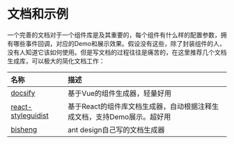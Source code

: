 # 文档和示例

一个完善的文档对于一个组件库是及其重要的，每个组件有什么样的配置参数，拥有哪些事件回调，对应的Demo和展示效果。假设没有这些，除了封装组件的人，没有人知道它该如何使用。但是写文档的过程往往是痛苦的，在这里推荐几个文档生成库，可以极大的简化文档工作：

| 名称                                                     | 描述                                                         |
| :------------------------------------------------------- | :----------------------------------------------------------- |
| [docsify](https://docsify.js.org/)                       | 基于Vue的组件生成器，轻量好用                                |
| [react-styleguidist](https://react-styleguidist.js.org/) | 基于React的组件库文档生成器，自动根据注释生成文档，支持Demo展示。超好用 |
| [bisheng](https://github.com/benjycui/bisheng)           | ant design自己写的文档生成器                                 |